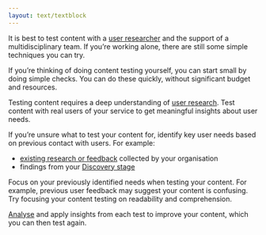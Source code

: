 ```yaml
---
layout: text/textblock
---
```


It is best to test content with a [user researcher](/user-research/) and the support of a multidisciplinary team. If you’re working alone, there are still some simple techniques you can try.

If you’re thinking of doing content testing yourself, you can start small by doing simple checks. You can do these quickly, without significant budget and resources.

Testing content requires a deep understanding of [user research](/user-research/). Test content with real users of your service to get meaningful insights about user needs.

If you’re unsure what to test your content for, identify key user needs based on previous contact with users. For example:

- [existing research or feedback](/creating-user-centred-content/using-existing-research-data/) collected by your organisation
- findings from your [Discovery stage](/user-research/research-stages/#user-research-in-discovery-stage)

Focus on your previously identified needs when testing your content. For example, previous user feedback may suggest your content is confusing. Try focusing your content testing on readability and comprehension.

[Analyse](/user-research/analysing-user-research/) and apply insights from each test to improve your content, which you can then test again.
